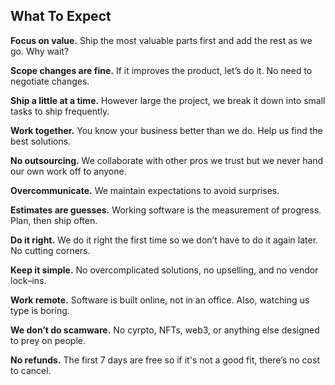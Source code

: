 ## What To Expect

**Focus on value.** Ship the most valuable parts first and add the rest as we
go. Why wait?

**Scope changes are fine.** If it improves the product, let’s do it. No need to
negotiate changes.

**Ship a little at a time.** However large the project, we break it down into
small tasks to ship frequently.

**Work together.** You know your business better than we do. Help us find the
best solutions.

**No outsourcing.** We collaborate with other pros we trust but we never hand
our own work off to anyone.

**Overcommunicate.** We maintain expectations to avoid surprises.

**Estimates are guesses.** Working software is the measurement of progress.
Plan, then ship often.

**Do it right.** We do it right the first time so we don’t have to do it again
later. No cutting corners.

**Keep it simple.** No overcomplicated solutions, no upselling, and no vendor
lock–ins.

**Work remote.** Software is built online, not in an office. Also, watching us
type is boring.

**We don’t do scamware.** No cyrpto, NFTs, web3, or anything else designed to
prey on people.

**No refunds.** The first 7 days are free so if it's not a good fit,
there’s no cost to cancel.
